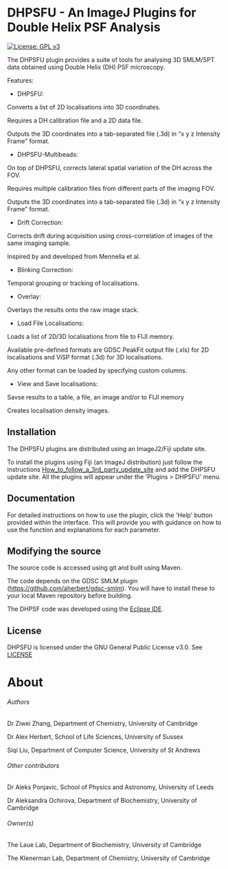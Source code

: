 DHPSFU - An ImageJ Plugins for Double Helix PSF Analysis 
===========================================================

[![License: GPL v3](https://img.shields.io/badge/License-GPLv3-blue.svg)](https://www.gnu.org/licenses/gpl-3.0)

The DHPSFU plugin provides a suite of tools for analysing 3D SMLM/SPT data obtained using Double Helix (DH) PSF microscopy. 

Features:

- DHPSFU: 

Converts a list of 2D localisations into 3D coordinates. 

Requires a DH calibration file and a 2D data file.

Outputs the 3D coordinates into a tab-separated file (.3d) in “x y z Intensity Frame” format.  

- DHPSFU-Multibeads:

On top of DHPSFU, corrects lateral spatial variation of the DH across the FOV.

Requires multiple calibration files from different parts of the imaging FOV. 

Outputs the 3D coordinates into a tab-separated file (.3d) in “x y z Intensity Frame” format.  

- Drift Correction:

Corrects drift during acquisition using cross-correlation of images of the same imaging sample. 

Inspired by and developed from Mennella et al.

- Blinking Correction:

Temporal grouping or tracking of localisations.

- Overlay: 

Overlays the results onto the raw image stack.

- Load File Localisations: 

Loads a list of 2D/3D localisations from file to FIJI memory.

Available pre-defined formats are GDSC PeakFit output file (.xls) for 2D localisations and ViSP format (.3d) for 3D localisations.

Any other format can be loaded by specifying custom columns.

- View and Save localisations:

Savse results to a table, a file, an image and/or to FIJI memory

Creates localisation density images.


Installation
------------

The DHPSFU plugins are distributed using an ImageJ2/Fiji update site.

To install the plugins using Fiji (an ImageJ distribution) just follow the
instructions [How_to_follow_a_3rd_party_update_site](http://fiji.sc/How_to_follow_a_3rd_party_update_site)
and add the DHPSFU update site. All the plugins will appear under the 'Plugins > DHPSFU' menu.


Documentation
-------------

For detailed instructions on how to use the plugin, click the 'Help' button provided within the interface. 
This will provide you with guidance on how to use the function and explanations for each parameter.


Modifying the source
--------------------

The source code is accessed using git and built using Maven.

The code depends on the GDSC SMLM plugin (https://github.com/aherbert/gdsc-smlm).
You will have to install these to your local Maven repository before building.

The DHPSF code was developed using the [Eclipse IDE](https://eclipse.org/).

License
-------

DHPSFU is licensed under the GNU General Public License v3.0. See [LICENSE](LICENSE.txt)


# About #

###### Authors ######
Dr Ziwei Zhang, Department of Chemistry, University of Cambridge

Dr Alex Herbert, School of Life Sciences, University of Sussex

Siqi Liu, Department of Computer Science, University of St Andrews

###### Other contributors ######
Dr Aleks Ponjavic, School of Physics and Astronomy, University of Leeds

Dr Aleksandra Ochirova, Department of Biochemistry, University of Cambridge


###### Owner(s) ######
The Laue Lab, Department of Biochemistry, University of Cambridge

The Klenerman Lab, Department of Chemistry, University of Cambridge